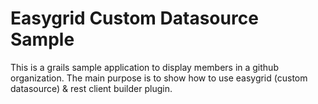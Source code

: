 Easygrid Custom Datasource Sample
=================================

This is a grails sample application to display members in a github organization.
The main purpose is to show how to use easygrid (custom datasource) & rest client builder plugin.


